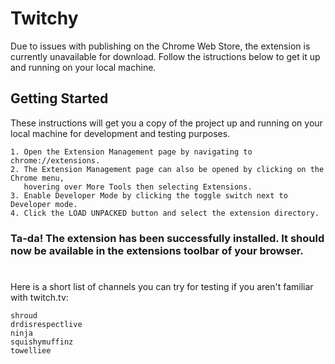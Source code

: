 # Twitchy

Due to issues with publishing on the Chrome Web Store, the extension is currently unavailable for download. Follow the istructions below to get it up and running on your local machine.

## Getting Started

These instructions will get you a copy of the project up and running on your local machine for development and testing purposes.
```
1. Open the Extension Management page by navigating to chrome://extensions.
2. The Extension Management page can also be opened by clicking on the Chrome menu,
   hovering over More Tools then selecting Extensions.
3. Enable Developer Mode by clicking the toggle switch next to Developer mode.
4. Click the LOAD UNPACKED button and select the extension directory.
```
### Ta-da! The extension has been successfully installed. It should now be available in the extensions toolbar of your browser.

#
Here is a short list of channels you can try for testing if you aren't familiar with twitch.tv:
```
shroud
drdisrespectlive
ninja
squishymuffinz
towelliee
```